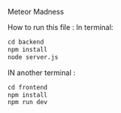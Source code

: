 Meteor Madness



How to run this file : 
In terminal:
```python
cd backend
npm install
node server.js
```

IN another terminal : 
```python
cd frontend
npm install
npm run dev
```
